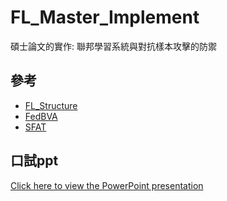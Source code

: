 # FL_Master_Implement
碩士論文的實作: 聯邦學習系統與對抗樣本攻擊的防禦

## 參考
- [FL_Structure](https://github.com/ki-ljl/FedProx-PyTorch)
- [FedBVA](https://github.com/jwu4sml/FedBVA)
- [SFAT](https://github.com/ZFancy/SFAT)

## 口試ppt
[Click here to view the PowerPoint presentation](oral_exam.pptx)

